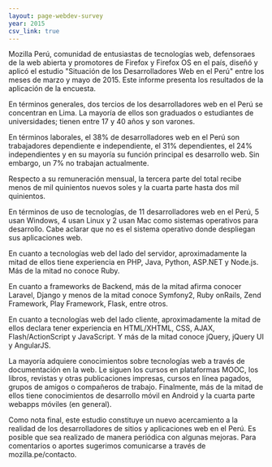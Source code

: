 ```yaml
---
layout: page-webdev-survey
year: 2015
csv_link: true
---
```

Mozilla Perú, comunidad de entusiastas de tecnologías web, defensoraes de la web abierta y promotores de Firefox y Firefox OS en el país, diseñó y aplicó el estudio "Situación de los Desarrolladores Web en el Perú" entre los meses de marzo y mayo de 2015. Este informe presenta los resultados de la aplicación de la encuesta.

En términos generales, dos tercios de los desarrolladores web en el Perú se concentran en Lima. La mayoría de ellos son graduados o estudiantes de universidades; tienen entre 17 y 40 años y son varones.

En términos laborales, el 38% de desarrolladores web en el Perú son trabajadores dependiente e independiente, el 31% dependientes, el 24% independientes y en su mayoría su función principal es desarrollo web. Sin embargo, un 7% no trabajan actualmente.

Respecto a su remuneración mensual, la tercera parte del total recibe menos de mil quinientos nuevos soles y la cuarta parte hasta dos mil quinientos.

En términos de uso de tecnologías, de 11 desarrolladores web en el Perú, 5 usan Windows, 4 usan Linux y 2 usan Mac como sistemas operativos para desarrollo. Cabe aclarar que no es el sistema operativo donde despliegan sus aplicaciones web.

En cuanto a tecnologías web del lado del servidor, aproximadamente la mitad de ellos tiene experiencia en PHP, Java, Python, ASP.NET y Node.js. Más de la mitad no conoce Ruby. 

En cuanto a frameworks de Backend, más de la mitad afirma conocer Laravel, Django y menos de la mitad conoce Symfony2, Ruby onRails, Zend Framework, Play Framework, Flask, entre otros.

En cuanto a tecnologías web del lado cliente, aproximadamente la mitad de ellos declara tener experiencia en HTML/XHTML, CSS, AJAX, Flash/ActionScript y JavaScript. Y más de la mitad conoce jQuery, jQuery UI y AngularJS.

La mayoría adquiere conocimientos sobre tecnologías web a través de documentación en la web. Le siguen los cursos en plataformas MOOC, los libros, revistas y otras publicaciones impresas, cursos en línea pagados, grupos de amigos o compañeros de trabajo. Finalmente, más de la mitad de ellos tiene conocimientos de desarrollo móvil en Android y la cuarta parte webapps móviles (en general).

Como nota final, este estudio constituye un nuevo acercamiento a la realidad de los desarrolladores de sitios y aplicaciones web en el Perú. Es posible que sea realizado de manera periódica con algunas mejoras. Para comentarios o aportes sugerimos comunicarse a través de mozilla.pe/contacto.

